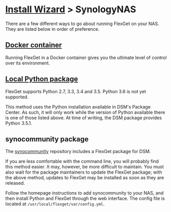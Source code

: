 # [Install Wizard](/InstallWizard) > SynologyNAS

There are a few different ways to go about running FlexGet on your NAS. They are listed below in order of preference.

## [Docker container](/InstallWizard/SynologyNAS/Docker)

Running FlexGet in a Docker container gives you the ultimate level of control over its environment.

## [Local Python package](/InstallWizard/SynologyNAS/PythonPackage)

<div class="alert alert-warning" role="alert">
  FlexGet supports Python 2.7, 3.3, 3.4 and 3.5. Python 3.6 is not yet supported.
</div>

This method uses the Python installation available in DSM's Package Center. As such, it will only work while the version of Python available there is one of those listed above. At time of writing, the DSM package provides Python 3.5.1.

## synocommunity package

The [synocommunity](/https://synocommunity.com/) repository includes a FlexGet package for DSM.

If you are less comfortable with the command line, you will probably find this method easier. It may, however, be more difficult to maintain. You must also wait for the package maintainers to update the FlexGet package; with the above method, updates to FlexGet may be installed as soon as they are released.

Follow the homepage instructions to add synocommunity to your NAS, and then install Python and FlexGet through the web interface. The config file is located at `/usr/local/flexget/var/config.yml`.
